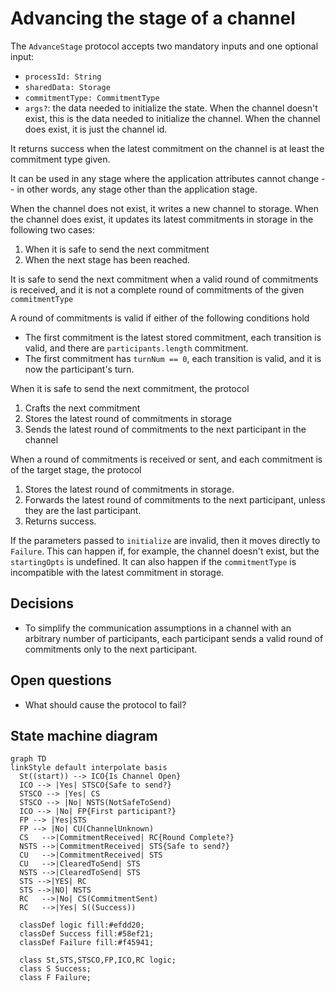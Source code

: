 # Advancing the stage of a channel

The `AdvanceStage` protocol accepts two mandatory inputs and one optional input:

- `processId: String`
- `sharedData: Storage`
- `commitmentType: CommitmentType`
- `args?`: the data needed to initialize the state. When the channel doesn't exist, this is the data needed to initialize the channel. When the channel does exist, it is just the channel id.

It returns success when the latest commitment on the channel is at least the commitment type given.

It can be used in any stage where the application attributes cannot change -- in other words, any stage other than the application stage.

When the channel does not exist, it writes a new channel to storage. When the channel does exist, it updates its latest commitments in storage in the following two cases:

1. When it is safe to send the next commitment
2. When the next stage has been reached.

It is safe to send the next commitment when a valid round of commitments is received, and it is not a complete round of commitments of the given `commitmentType`

A round of commitments is valid if either of the following conditions hold

- The first commitment is the latest stored commitment, each transition is valid, and there are `participants.length` commitment.
- The first commitment has `turnNum == 0`, each transition is valid, and it is now the participant's turn.

When it is safe to send the next commitment, the protocol

1. Crafts the next commitment
2. Stores the latest round of commitments in storage
3. Sends the latest round of commitments to the next participant in the channel

When a round of commitments is received or sent, and each commitment is of the target stage, the protocol

1. Stores the latest round of commitments in storage.
2. Forwards the latest round of commitments to the next participant, unless they are the last participant.
3. Returns success.

If the parameters passed to `initialize` are invalid, then it moves directly to `Failure`.
This can happen if, for example, the channel doesn't exist, but the `startingOpts` is undefined.
It can also happen if the `commitmentType` is incompatible with the latest commitment in storage.

## Decisions

- To simplify the communication assumptions in a channel with an arbitrary number of participants, each participant sends a valid round of commitments only to the next participant.

## Open questions

- What should cause the protocol to fail?

## State machine diagram

```mermaid
graph TD
linkStyle default interpolate basis
  St((start)) --> ICO{Is Channel Open}
  ICO --> |Yes| STSCO{Safe to send?}
  STSCO --> |Yes| CS
  STSCO --> |No| NSTS(NotSafeToSend)
  ICO --> |No| FP{First participant?}
  FP --> |Yes|STS
  FP --> |No| CU(ChannelUnknown)
  CS   -->|CommitmentReceived| RC{Round Complete?}
  NSTS -->|CommitmentReceived| STS{Safe to send?}
  CU   -->|CommitmentReceived| STS
  CU   -->|ClearedToSend| STS
  NSTS -->|ClearedToSend| STS
  STS -->|YES| RC
  STS -->|NO| NSTS
  RC   -->|No| CS(CommitmentSent)
  RC   -->|Yes| S((Success))

  classDef logic fill:#efdd20;
  classDef Success fill:#58ef21;
  classDef Failure fill:#f45941;

  class St,STS,STSCO,FP,ICO,RC logic;
  class S Success;
  class F Failure;
```
